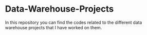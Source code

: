 # Data-Warehouse-Projects
In this repository you can find the codes related to the different data warehouse projects that I have worked on them.
